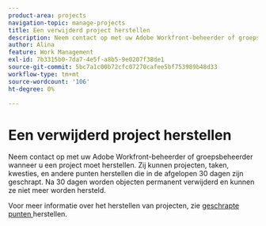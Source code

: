 ```yaml
---
product-area: projects
navigation-topic: manage-projects
title: Een verwijderd project herstellen
description: Neem contact op met uw Adobe Workfront-beheerder of groepsbeheerder wanneer u een project moet herstellen. Zij kunnen projecten, taken, kwesties, en andere punten herstellen die in de afgelopen 30 dagen zijn geschrapt. Na 30 dagen worden objecten permanent verwijderd en kunnen ze niet meer worden hersteld.
author: Alina
feature: Work Management
exl-id: 7b3315b0-7da7-4e5f-a8b5-9e0207f38de1
source-git-commit: 5bc7a1c00b72cfc07270cafee5bf753989b48d33
workflow-type: tm+mt
source-wordcount: '106'
ht-degree: 0%

---
```


# Een verwijderd project herstellen

Neem contact op met uw Adobe Workfront-beheerder of groepsbeheerder wanneer u een project moet herstellen. Zij kunnen projecten, taken, kwesties, en andere punten herstellen die in de afgelopen 30 dagen zijn geschrapt. Na 30 dagen worden objecten permanent verwijderd en kunnen ze niet meer worden hersteld.

Voor meer informatie over het herstellen van projecten, zie [ geschrapte punten ](../../../administration-and-setup/manage-workfront/manage-deleted-items/restore-deleted-items.md) herstellen.
